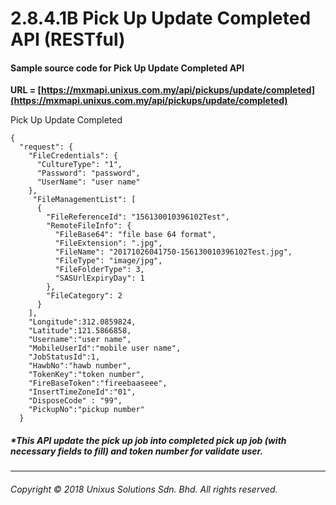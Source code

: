 # 2.8.4.1B Pick Up Update Completed API \(RESTful\)

#### Sample source code for Pick Up Update Completed API

**URL = [https://mxmapi.unixus.com.my/api/pickups/update/completed](https://mxmapi.unixus.com.my/api/pickups/update/completed)**


Pick Up Update Completed
```
{
  "request": {
    "FileCredentials": {
      "CultureType": "1",
      "Password": "password",
      "UserName": "user name"
    },
     "FileManagementList": [
      {
        "FileReferenceId": "156130010396102Test",
        "RemoteFileInfo": {
          "FileBase64": "file base 64 format",
          "FileExtension": ".jpg",
          "FileName": "20171026041750-156130010396102Test.jpg",
          "FileType": "image/jpg",
          "FileFolderType": 3,
          "SASUrlExpiryDay": 1
        },
        "FileCategory": 2
      }
    ],
    "Longitude":312.0859824,
    "Latitude":121.5866858,
    "Username":"user name",
    "MobileUserId":"mobile user name",
    "JobStatusId":1,
    "HawbNo":"hawb number",
    "TokenKey":"token number",
    "FireBaseToken":"fireebaaseee",
    "InsertTimeZoneId":"01",
    "DisposeCode" : "99",
    "PickupNo":"pickup number"
  }

```

##### \*This API update the pick up job into completed pick up job (with necessary fields to fill) and token number for validate user.

---

###### Copyright © 2018 Unixus Solutions Sdn. Bhd. All rights reserved.




